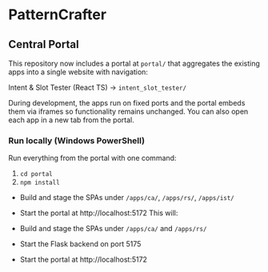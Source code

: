 # PatternCrafter

## Central Portal

This repository now includes a portal at `portal/` that aggregates the existing apps into a single website with navigation:

Intent & Slot Tester (React TS) → `intent_slot_tester/`

During development, the apps run on fixed ports and the portal embeds them via iframes so functionality remains unchanged. You can also open each app in a new tab from the portal.

### Run locally (Windows PowerShell)

Run everything from the portal with one command:

1. `cd portal`
2. `npm install`

- Build and stage the SPAs under `/apps/ca/`, `/apps/rs/`, `/apps/ist/`
- Start the portal at http://localhost:5172
  This will:

- Build and stage the SPAs under `/apps/ca/` and `/apps/rs/`
- Start the Flask backend on port 5175
- Start the portal at http://localhost:5172
